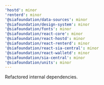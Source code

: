 ```yaml
---
'hostd': minor
'renterd': minor
'@siafoundation/data-sources': minor
'@siafoundation/design-system': minor
'@siafoundation/fonts': minor
'@siafoundation/react-core': minor
'@siafoundation/react-hostd': minor
'@siafoundation/react-renterd': minor
'@siafoundation/react-sia-central': minor
'@siafoundation/react-walletd': minor
'@siafoundation/sia-central': minor
'@siafoundation/units': minor
---
```


Refactored internal dependencies.
